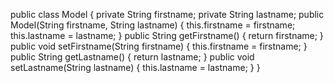 public class Model {
private String firstname;
private String lastname;
public Model(String firstname, String lastname) {
this.firstname = firstname;
this.lastname = lastname;
}
public String getFirstname() {
return firstname;
}
public void setFirstname(String firstname) {
this.firstname = firstname;
}
public String getLastname() {
return lastname;
}
public void setLastname(String lastname) {
this.lastname = lastname;
}
}